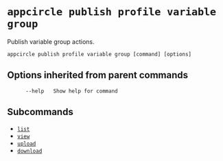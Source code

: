 # `appcircle publish profile variable group`

Publish variable group actions.

```plaintext
appcircle publish profile variable group [command] [options]
```

## Options inherited from parent commands

```plaintext
      --help   Show help for command
```

## Subcommands

- [`list`](list.md)
- [`view`](view.md)
- [`upload`](upload.md)
- [`download`](download.md)


